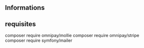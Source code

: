 ## Informations

## requisites 
 composer require omnipay/mollie
 composer require omnipay/stripe
 composer require symfony/mailer
